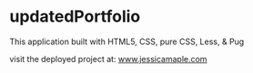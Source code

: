 # updatedPortfolio
This application built with HTML5, CSS, pure CSS, Less, & Pug

visit the deployed project at: www.jessicamaple.com
